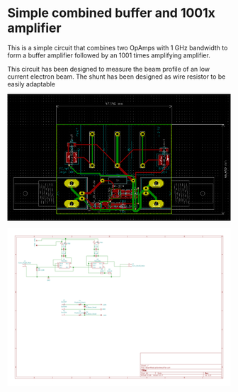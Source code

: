 # Simple combined buffer and 1001x amplifier

This is a simple circuit that combines two OpAmps with 1 GHz
bandwidth to form a buffer amplifier followed by an 1001 times
amplifying amplifier.

This circuit has been designed to measure the beam profile of
an low current electron beam. The shunt has been designed as wire
resistor to be easily adaptable

![PCB layout](./amplifier.png)

![Schematic](./amplifier.svg)
